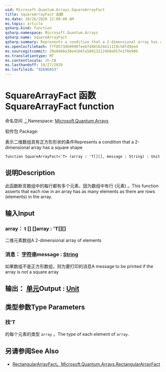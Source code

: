 ```yaml
---
uid: Microsoft.Quantum.Arrays.SquareArrayFact
title: SquareArrayFact 函数
ms.date: 10/26/2020 12:00:00 AM
ms.topic: article
qsharp.kind: function
qsharp.namespace: Microsoft.Quantum.Arrays
qsharp.name: SquareArrayFact
qsharp.summary: Represents a condition that a 2-dimensional array has a square shape
ms.openlocfilehash: f7f0573db9098feebfd481624e11119c58fd9eed
ms.sourcegitcommit: 29e0d88a30e4166fa580132124b0eb57e1f0e986
ms.translationtype: MT
ms.contentlocale: zh-CN
ms.lasthandoff: 10/27/2020
ms.locfileid: "92696453"
---
```

# <a name="squarearrayfact-function"></a><span data-ttu-id="fbaad-102">SquareArrayFact 函数</span><span class="sxs-lookup"><span data-stu-id="fbaad-102">SquareArrayFact function</span></span>

<span data-ttu-id="fbaad-103">命名空间 [：](xref:Microsoft.Quantum.Arrays)</span><span class="sxs-lookup"><span data-stu-id="fbaad-103">Namespace: [Microsoft.Quantum.Arrays](xref:Microsoft.Quantum.Arrays)</span></span>

<span data-ttu-id="fbaad-104">软件包 [](https://nuget.org/packages/)</span><span class="sxs-lookup"><span data-stu-id="fbaad-104">Package: [](https://nuget.org/packages/)</span></span>


<span data-ttu-id="fbaad-105">表示二维数组具有正方形形状的条件</span><span class="sxs-lookup"><span data-stu-id="fbaad-105">Represents a condition that a 2-dimensional array has a square shape</span></span>

```qsharp
function SquareArrayFact<'T> (array : 'T[][], message : String) : Unit
```


## <a name="description"></a><span data-ttu-id="fbaad-106">说明</span><span class="sxs-lookup"><span data-stu-id="fbaad-106">Description</span></span>

<span data-ttu-id="fbaad-107">此函数断言数组中的每行都有多个元素，因为数组中有行 (元素) 。</span><span class="sxs-lookup"><span data-stu-id="fbaad-107">This function asserts that each row in an array has as many elements as there are rows (elements) in the array.</span></span>

## <a name="input"></a><span data-ttu-id="fbaad-108">输入</span><span class="sxs-lookup"><span data-stu-id="fbaad-108">Input</span></span>

### <a name="array--t"></a><span data-ttu-id="fbaad-109">array： t [] []</span><span class="sxs-lookup"><span data-stu-id="fbaad-109">array : 'T[][]</span></span>

<span data-ttu-id="fbaad-110">二维元素数组</span><span class="sxs-lookup"><span data-stu-id="fbaad-110">A 2-dimensional array of elements</span></span>


### <a name="message--string"></a><span data-ttu-id="fbaad-111">消息： [字符串](xref:microsoft.quantum.lang-ref.string)</span><span class="sxs-lookup"><span data-stu-id="fbaad-111">message : [String](xref:microsoft.quantum.lang-ref.string)</span></span>

<span data-ttu-id="fbaad-112">如果数组不是正方形数组，则为要打印的消息</span><span class="sxs-lookup"><span data-stu-id="fbaad-112">A message to be printed if the array is not a square array</span></span>



## <a name="output--unit"></a><span data-ttu-id="fbaad-113">输出： [单元](xref:microsoft.quantum.lang-ref.unit)</span><span class="sxs-lookup"><span data-stu-id="fbaad-113">Output : [Unit](xref:microsoft.quantum.lang-ref.unit)</span></span>



## <a name="type-parameters"></a><span data-ttu-id="fbaad-114">类型参数</span><span class="sxs-lookup"><span data-stu-id="fbaad-114">Type Parameters</span></span>

### <a name="t"></a><span data-ttu-id="fbaad-115">找</span><span class="sxs-lookup"><span data-stu-id="fbaad-115">'T</span></span>

<span data-ttu-id="fbaad-116">的每个元素的类型 `array` 。</span><span class="sxs-lookup"><span data-stu-id="fbaad-116">The type of each element of `array`.</span></span>

## <a name="see-also"></a><span data-ttu-id="fbaad-117">另请参阅</span><span class="sxs-lookup"><span data-stu-id="fbaad-117">See Also</span></span>

- [<span data-ttu-id="fbaad-118">RectangularArrayFact。</span><span class="sxs-lookup"><span data-stu-id="fbaad-118">Microsoft.Quantum.Arrays.RectangularArrayFact</span></span>](xref:Microsoft.Quantum.Arrays.RectangularArrayFact)